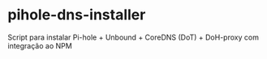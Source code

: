 # pihole-dns-installer
Script para instalar Pi-hole + Unbound + CoreDNS (DoT) + DoH-proxy com integração ao NPM
